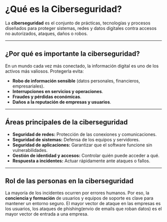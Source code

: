 
# ¿Qué es la Ciberseguridad?

La **ciberseguridad** es el conjunto de prácticas, tecnologías y procesos diseñados para proteger sistemas, redes y datos digitales contra accesos no autorizados, ataques, daños o robos.

---

## ¿Por qué es importante la ciberseguridad?

En un mundo cada vez más conectado, la información digital es uno de los activos más valiosos. Protegerla evita:

- **Robo de información sensible** (datos personales, financieros, empresariales).
- **Interrupciones en servicios y operaciones**.
- **Fraudes y pérdidas económicas**.
- **Daños a la reputación de empresas y usuarios**.

---

## Áreas principales de la ciberseguridad

- **Seguridad de redes:** Protección de las conexiones y comunicaciones.
- **Seguridad de sistemas:** Defensa de los equipos y servidores.
- **Seguridad de aplicaciones:** Garantizar que el software funcione sin vulnerabilidades.
- **Gestión de identidad y accesos:** Controlar quién puede acceder a qué.
- **Respuesta a incidentes:** Actuar rápidamente ante ataques o fallos.

---

## Rol de las personas en la ciberseguridad

La mayoría de los incidentes ocurren por errores humanos. Por eso, la **conciencia y formación** de usuarios y equipos de soporte es clave para mantener un entorno seguro.
El mayor vector de ataque en las empresas es los usuarios, los ataques de phishing(envio de emails que roban datos) es el mayor vector de entrada a una empresa.
